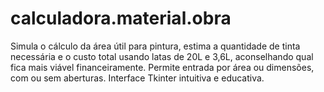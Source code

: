 # calculadora.material.obra
Simula o cálculo da área útil para pintura, estima a quantidade de tinta necessária e o custo total usando latas de 20L e 3,6L, aconselhando qual fica mais viável financeiramente. Permite entrada por área ou dimensões, com ou sem aberturas. Interface Tkinter intuitiva e educativa.
